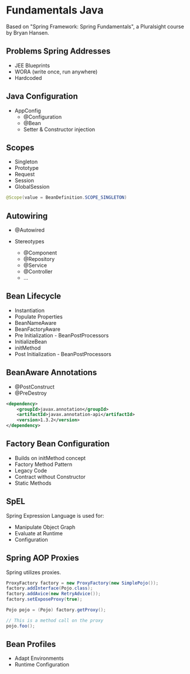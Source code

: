 # Fundamentals Java

Based on "Spring Framework: Spring Fundamentals", a Pluralsight course by Bryan Hansen.

## Problems Spring Addresses
- JEE Blueprints
- WORA (write once, run anywhere)
- Hardcoded

## Java Configuration

- AppConfig
  - @Configuration
  - @Bean    
  - Setter & Constructor injection

## Scopes
- Singleton
- Prototype
- Request
- Session
- GlobalSession

```java
@Scope(value = BeanDefinition.SCOPE_SINGLETON)
```

## Autowiring

- @Autowired

- Stereotypes
  - @Component
  - @Repository
  - @Service
  - @Controller
  - ...

## Bean Lifecycle

- Instantiation
- Populate Properties
- BeanNameAware
- BeanFactoryAware
- Pre Initialization - BeanPostProcessors
- InitializeBean
- initMethod
- Post Initialization - BeanPostProcessors

## BeanAware Annotations

- @PostConstruct
- @PreDestroy

```xml
<dependency>
    <groupId>javax.annotation</groupId>
    <artifactId>javax.annotation-api</artifactId>
    <version>1.3.2</version>
</dependency>
```

## Factory Bean Configuration

- Builds on initMethod concept
- Factory Method Pattern
- Legacy Code
- Contract without Constructor
- Static Methods

## SpEL

Spring Expression Language is used for:
- Manipulate Object Graph
- Evaluate at Runtime
- Configuration

## Spring AOP Proxies

Spring utilizes proxies.

```java
ProxyFactory factory = new ProxyFactory(new SimplePojo());
factory.addInterface(Pojo.class);
factory.addAvice(new RetryAdvice());
factory.setExposeProxy(true);

Pojo pojo = (Pojo) factory.getProxy();

// This is a method call on the proxy
pojo.foo();
```

## Bean Profiles

- Adapt Environments
- Runtime Configuration